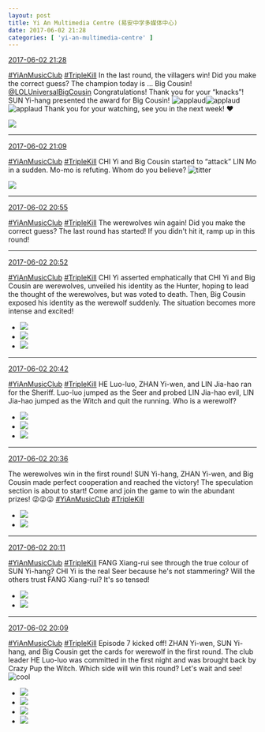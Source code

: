 ```yaml
---
layout: post
title: Yi An Multimedia Centre (易安中学多媒体中心)
date: 2017-06-02 21:28
categories: [ 'yi-an-multimedia-centre' ]
---
```


<div class="weibo-info">
  <a href="http://weibo.com/6196825252/F607Iidzv">2017-06-02 21:28</a>
</div>

[#YiAnMusicClub](http://weibo.com/p/100808beae2e3e05b17b64f63ebedca39f19b2) [#TripleKill](http://weibo.com/p/100808d614267acb9089db17679bfac43299ac) In the last round, the villagers win! Did you make the correct guess? The champion today is … Big Cousin! [@LOLUniversalBigCousin](http://weibo.com/yuzhoujieshuo) Congratulations! Thank you for your “knacks”! SUN Yi-hang presented the award for Big Cousin! ![applaud](http://img.t.sinajs.cn/t4/appstyle/expression/ext/normal/36/gza_org.gif)![applaud](http://img.t.sinajs.cn/t4/appstyle/expression/ext/normal/36/gza_org.gif)![applaud](http://img.t.sinajs.cn/t4/appstyle/expression/ext/normal/36/gza_org.gif) Thank you for your watching, see you in the next week! :heart:

<!-- more -->

<a href="http://wx2.sinaimg.cn/mw690/006Lnfkogy1fg76793ctcj31kw11xdmn.jpg">
  <img class="weibo-pic-preview-h" src="http://wx2.sinaimg.cn/orj360/006Lnfkogy1fg76793ctcj31kw11xdmn.jpg" />
</a>

---

<div class="weibo-info">
  <a href="http://weibo.com/6196825252/F6005vt8D">2017-06-02 21:09</a>
</div>

[#YiAnMusicClub](http://weibo.com/p/100808beae2e3e05b17b64f63ebedca39f19b2) [#TripleKill](http://weibo.com/p/100808d614267acb9089db17679bfac43299ac) CHI Yi and Big Cousin started to “attack” LIN Mo in a sudden. Mo-mo is refuting. Whom do you believe? ![titter](http://img.t.sinajs.cn/t4/appstyle/expression/ext/normal/19/heia_org.gif)

<a href="http://wx4.sinaimg.cn/mw690/006Lnfkogy1fg75lduaukj31kw2dcaoa.jpg">
  <img class="weibo-pic-preview" src="http://wx4.sinaimg.cn/orj360/006Lnfkogy1fg75lduaukj31kw2dcaoa.jpg" />
</a>

---

<div class="weibo-info">
  <a href="http://weibo.com/6196825252/F5ZUz6p7Y">2017-06-02 20:55</a>
</div>

[#YiAnMusicClub](http://weibo.com/p/100808beae2e3e05b17b64f63ebedca39f19b2) [#TripleKill](http://weibo.com/p/100808d614267acb9089db17679bfac43299ac) The werewolves win again! Did you make the correct guess? The last round has started! If you didn't hit it, ramp up in this round!

---

<div class="weibo-info">
  <a href="http://weibo.com/6196825252/F5ZTm0PTB">2017-06-02 20:52</a>
</div>

[#YiAnMusicClub](http://weibo.com/p/100808beae2e3e05b17b64f63ebedca39f19b2) [#TripleKill](http://weibo.com/p/100808d614267acb9089db17679bfac43299ac) CHI Yi asserted emphatically that CHI Yi and Big Cousin are werewolves, unveiled his identity as the Hunter, hoping to lead the thought of the werewolves, but was voted to death. Then, Big Cousin exposed his identity as the werewolf suddenly. The situation becomes more intense and excited!

<ul class="weibo-pic-list-1">
  <li class="weibo-pic">
    <a href="http://wx1.sinaimg.cn/mw690/006Lnfkogy1fg75a4qupej31kw2fwh0c.jpg"><img src="http://wx1.sinaimg.cn/thumb150/006Lnfkogy1fg75a4qupej31kw2fwh0c.jpg" /></a>
  </li>
  <li class="weibo-pic">
    <a href="http://wx2.sinaimg.cn/mw690/006Lnfkogy1fg75a8ugqjj31kw2dcwsx.jpg"><img src="http://wx2.sinaimg.cn/thumb150/006Lnfkogy1fg75a8ugqjj31kw2dcwsx.jpg" /></a>
  </li>
  <li class="weibo-pic">
    <a href="http://wx1.sinaimg.cn/mw690/006Lnfkogy1fg75b5s9gdj31kw2dcgyx.jpg"><img src="http://wx1.sinaimg.cn/thumb150/006Lnfkogy1fg75b5s9gdj31kw2dcgyx.jpg" /></a>
  </li>
</ul>

---

<div class="weibo-info">
  <a href="http://weibo.com/6196825252/F5ZPe85TE">2017-06-02 20:42</a>
</div>

[#YiAnMusicClub](http://weibo.com/p/100808beae2e3e05b17b64f63ebedca39f19b2) [#TripleKill](http://weibo.com/p/100808d614267acb9089db17679bfac43299ac) HE Luo-luo, ZHAN Yi-wen, and LIN Jia-hao ran for the Sheriff. Luo-luo jumped as the Seer and probed LIN Jia-hao evil, LIN Jia-hao jumped as the Witch and quit the running. Who is a werewolf?

<ul class="weibo-pic-list-1">
  <li class="weibo-pic">
    <a href="http://wx4.sinaimg.cn/mw690/006Lnfkogy1fg752aht03j31kw262am6.jpg"><img src="http://wx4.sinaimg.cn/thumb150/006Lnfkogy1fg752aht03j31kw262am6.jpg" /></a>
  </li>
  <li class="weibo-pic">
    <a href="http://wx2.sinaimg.cn/mw690/006Lnfkogy1fg752cer0xj31kw2dcdua.jpg"><img src="http://wx2.sinaimg.cn/thumb150/006Lnfkogy1fg752cer0xj31kw2dcdua.jpg" /></a>
  </li>
  <li class="weibo-pic">
    <a href="http://wx1.sinaimg.cn/mw690/006Lnfkogy1fg7546o3clj31kw2dcn74.jpg"><img src="http://wx1.sinaimg.cn/thumb150/006Lnfkogy1fg7546o3clj31kw2dcn74.jpg" /></a>
  </li>
</ul>

---

<div class="weibo-info">
  <a href="http://weibo.com/6196825252/F5ZMMuLuR">2017-06-02 20:36</a>
</div>

The werewolves win in the first round! SUN Yi-hang, ZHAN Yi-wen, and Big Cousin made perfect cooperation and reached the victory! The speculation section is about to start! Come and join the game to win the abundant prizes! :stuck_out_tongue_winking_eye::stuck_out_tongue_winking_eye::stuck_out_tongue_winking_eye: [#YiAnMusicClub](http://weibo.com/p/100808beae2e3e05b17b64f63ebedca39f19b2) [#TripleKill](http://weibo.com/p/100808d614267acb9089db17679bfac43299ac)

<ul class="weibo-pic-list-1">
  <li class="weibo-pic">
    <a href="http://wx3.sinaimg.cn/mw690/006Lnfkogy1fg74jiaj5hj31kw2dctje.jpg"><img src="http://wx3.sinaimg.cn/thumb150/006Lnfkogy1fg74jiaj5hj31kw2dctje.jpg" /></a>
  </li>
  <li class="weibo-pic">
    <a href="http://wx2.sinaimg.cn/mw690/006Lnfkogy1fg74jkqvewj31kw2dcgyx.jpg"><img src="http://wx2.sinaimg.cn/thumb150/006Lnfkogy1fg74jkqvewj31kw2dcgyx.jpg" /></a>
  </li>
</ul>

---

<div class="weibo-info">
  <a href="http://weibo.com/6196825252/F5ZCLpyet">2017-06-02 20:11</a>
</div>

[#YiAnMusicClub](http://weibo.com/p/100808beae2e3e05b17b64f63ebedca39f19b2) [#TripleKill](http://weibo.com/p/100808d614267acb9089db17679bfac43299ac) FANG Xiang-rui see through the true colour of SUN Yi-hang? CHI Yi is the real Seer because he's not stammering? Will the others trust FANG Xiang-rui? It's so tensed!

<ul class="weibo-pic-list-1">
  <li class="weibo-pic">
    <a href="http://wx4.sinaimg.cn/mw690/006Lnfkogy1fg748lbr9nj31kw2g04av.jpg"><img src="http://wx4.sinaimg.cn/thumb150/006Lnfkogy1fg748lbr9nj31kw2g04av.jpg" /></a>
  </li>
  <li class="weibo-pic">
    <a href="http://wx4.sinaimg.cn/mw690/006Lnfkogy1fg748ue5j1j31kw2dcdvq.jpg"><img src="http://wx4.sinaimg.cn/thumb150/006Lnfkogy1fg748ue5j1j31kw2dcdvq.jpg" /></a>
  </li>
</ul>

---

<div class="weibo-info">
  <a href="http://weibo.com/6196825252/F5ZBT3wq9">2017-06-02 20:09</a>
</div>

[#YiAnMusicClub](http://weibo.com/p/100808beae2e3e05b17b64f63ebedca39f19b2) [#TripleKill](http://weibo.com/p/100808d614267acb9089db17679bfac43299ac) Episode 7 kicked off! ZHAN Yi-wen, SUN Yi-hang, and Big Cousin get the cards for werewolf in the first round. The club leader HE Luo-luo was committed in the first night and was brought back by Crazy Pup the Witch. Which side will win this round? Let's wait and see! ![cool](http://img.t.sinajs.cn/t4/appstyle/expression/ext/normal/40/cool_org.gif)

<ul class="weibo-pic-list-2">
  <li class="weibo-pic">
    <a href="http://wx3.sinaimg.cn/mw690/006Lnfkogy1fg746gecb0j31kw2dcqh6.jpg"><img src="http://wx3.sinaimg.cn/thumb150/006Lnfkogy1fg746gecb0j31kw2dcqh6.jpg" /></a>
  </li>
  <li class="weibo-pic">
    <a href="http://wx2.sinaimg.cn/mw690/006Lnfkogy1fg746hvc8uj31kw2gz49c.jpg"><img src="http://wx2.sinaimg.cn/thumb150/006Lnfkogy1fg746hvc8uj31kw2gz49c.jpg" /></a>
  </li>
  <li class="weibo-pic">
    <a href="http://wx4.sinaimg.cn/mw690/006Lnfkogy1fg746lsbhvj31kw2dc7hc.jpg"><img src="http://wx4.sinaimg.cn/thumb150/006Lnfkogy1fg746lsbhvj31kw2dc7hc.jpg" /></a>
  </li>
  <li class="weibo-pic">
    <a href="http://wx3.sinaimg.cn/mw690/006Lnfkogy1fg746oisw4j31kw2dck2k.jpg"><img src="http://wx3.sinaimg.cn/thumb150/006Lnfkogy1fg746oisw4j31kw2dck2k.jpg" /></a>
  </li>
</ul>
